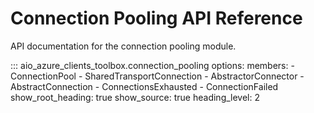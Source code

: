 # Connection Pooling API Reference

API documentation for the connection pooling module.

::: aio_azure_clients_toolbox.connection_pooling
    options:
      members:
        - ConnectionPool
        - SharedTransportConnection
        - AbstractorConnector
        - AbstractConnection
        - ConnectionsExhausted
        - ConnectionFailed
      show_root_heading: true
      show_source: true
      heading_level: 2